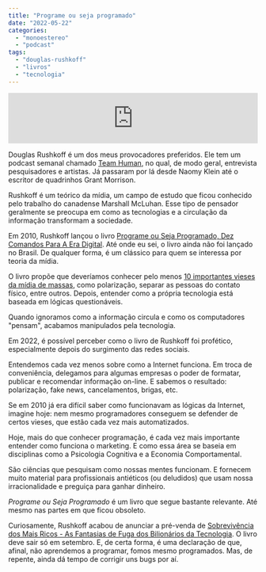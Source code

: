 ```yaml
---
title: "Programe ou seja programado"
date: "2022-05-22"
categories: 
  - "monoestereo"
  - "podcast"
tags: 
  - "douglas-rushkoff"
  - "livros"
  - "tecnologia"
---
```


<iframe src="https://anchor.fm/monoestereo/embed/episodes/Programe-ou-Seja-Programado-e1it0fp" height="102px" width="100%" frameborder="0" scrolling="no"></iframe>

Douglas Rushkoff é um dos meus provocadores preferidos. Ele tem um podcast semanal chamado [Team Human](https://www.teamhuman.fm/), no qual, de modo geral, entrevista pesquisadores e artistas. Já passaram por lá desde Naomy Klein até o escritor de quadrinhos Grant Morrison.

Rushkoff é um teórico da mídia, um campo de estudo que ficou conhecido pelo trabalho do canadense Marshall McLuhan. Esse tipo de pensador geralmente se preocupa em como as tecnologias e a circulação da informação transformam a sociedade.

Em 2010, Rushkoff lançou o livro [Programe ou Seja Programado, Dez Comandos Para A Era Digital](https://www.amazon.com.br/Program-Programmed-English-Douglas-Rushkoff-ebook/dp/B004ELAPME?__mk_pt_BR=%C3%85M%C3%85%C5%BD%C3%95%C3%91&crid=2FBVO5GNMKGUJ&keywords=douglas+rushkoff&qid=1653237494&sprefix=douglas+rushkoff%2Caps%2C419&sr=8-5&ufe=app_do%3Aamzn1.fos.25548f35-0de7-44b3-b28e-0f56f3f96147&linkCode=ll1&tag=eduf-20&linkId=53fafd63002c3ea01d168236fe290cf7&language=pt_BR&ref_=as_li_ss_tl). Até onde eu sei, o livro ainda não foi lançado no Brasil. De qualquer forma, é um clássico para quem se interessa por teoria da mídia.

O livro propõe que deveríamos conhecer pelo menos [10 importantes vieses da mídia de massas](https://www.youtube.com/watch?v=BXjRaoTPlPE), como polarização, separar as pessoas do contato físico, entre outros. Depois, entender como a própria tecnologia está baseada em lógicas questionáveis.

Quando ignoramos como a informação circula e como os computadores "pensam", acabamos manipulados pela tecnologia.

Em 2022, é possível perceber como o livro de Rushkoff foi profético, especialmente depois do surgimento das redes sociais.

Entendemos cada vez menos sobre como a Internet funciona. Em troca de conveniência, delegamos para algumas empresas o poder de formatar, publicar e recomendar informação on-line. E sabemos o resultado: polarização, fake news, cancelamentos, brigas, etc.

Se em 2010 já era difícil saber como funcionavam as lógicas da Internet, imagine hoje: nem mesmo programadores conseguem se defender de certos vieses, que estão cada vez mais automatizados.

Hoje, mais do que conhecer programação, é cada vez mais importante entender como funciona o marketing. E como essa área se baseia em disciplinas como a Psicologia Cognitiva e a Economia Comportamental.

São ciências que pesquisam como nossas mentes funcionam. E fornecem muito material para profissionais antiéticos (ou deludidos) que usam nossa irracionalidade e preguiça para ganhar dinheiro.

_Programe ou Seja Programado_ é um livro que segue bastante relevante. Até mesmo nas partes em que ficou obsoleto.

Curiosamente, Rushkoff acabou de anunciar a pré-venda de [Sobrevivência dos Mais Ricos - As Fantasias de Fuga dos Bilionários da Tecnologia](https://www.amazon.com.br/Survival-Richest-Escape-Fantasies-Billionaires/dp/0393881067?crid=1B36TKJSUL7QC&keywords=douglas+rushkoff&qid=1653238116&sprefix=rushkoff%2Caps%2C249&sr=8-6&linkCode=ll1&tag=eduf-20&linkId=58a3355a0886524c40adb669c6382107&language=pt_BR&ref_=as_li_ss_tl). O livro deve sair só em setembro. E, de certa forma, é uma declaração de que, afinal, não aprendemos a programar, fomos mesmo programados. Mas, de repente, ainda dá tempo de corrigir uns bugs por aí.
